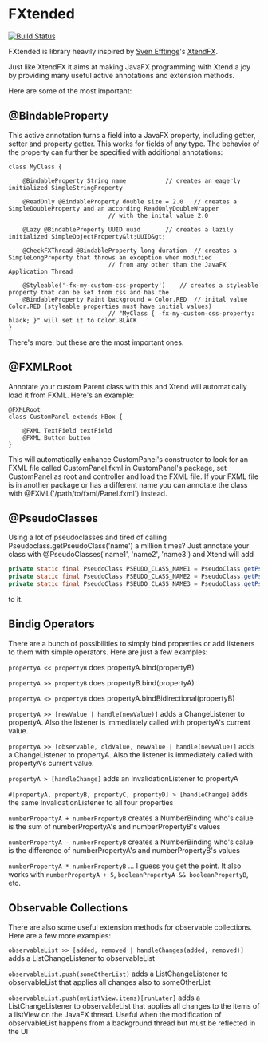 # FXtended

[![Build Status](https://travis-ci.org/bbmsoft/fxtended.svg?branch=develop)](https://travis-ci.org/bbmsoft/fxtended)

FXtended is library heavily inspired by [Sven Efftinge](https://github.com/svenefftinge)'s [XtendFX](https://github.com/svenefftinge/xtendfx).

Just like XtendFX it aims at making JavaFX programming with Xtend a joy by providing many useful active annotations and extension methods.

Here are some of the most important:

## @BindableProperty

This active annotation turns a field into a JavaFX property, including getter, setter and property getter. This works for fields of any type. The behavior of the property can further be specified with additional annotations:

```xtend
class MyClass {

	@BindableProperty String name			// creates an eagerly initialized SimpleStringProperty
	
	@ReadOnly @BindableProperty double size	= 2.0	// creates a SimpleDoubleProperty and an according ReadOnlyDoubleWrapper
							// with the inital value 2.0

	@Lazy @BindableProperty UUID uuid		// creates a lazily initialized SimpleObjectProperty&lt;UUID&gt;

	@CheckFXThread @BindableProperty long duration	// creates a SimpleLongProperty that throws an exception when modified
							// from any other than the JavaFX Application Thread

	@Styleable('-fx-my-custom-css-property')	// creates a styleable property that can be set from css and has the
	@BindableProperty Paint background = Color.RED	// inital value Color.RED (styleable properties must have initial values)
							// "MyClass { -fx-my-custom-css-property: black; }" will set it to Color.BLACK
}

```
There's more, but these are the most important ones.

## @FXMLRoot

Annotate your custom Parent class with this and Xtend will automatically load it from FXML. Here's an example:

```xtend
@FXMLRoot
class CustomPanel extends HBox {

	@FXML TextField textField
	@FXML Button button
}

```
This will automatically enhance CustomPanel's constructor to look for an FXML file called CustomPanel.fxml in CustomPanel's package, set CustomPanel as root and controller and load the FXML file. If your FXML file is in another package or has a different name you can annotate the class with @FXML('/path/to/fxml/Panel.fxml') instead.

## @PseudoClasses

Using a lot of pseudoclasses and tired of calling Pseudoclass.getPseudoClass('name') a million times? Just annotate your class with @PseudoClasses('name1', 'name2', 'name3') and Xtend will add 

```java
private static final PseudoClass PSEUDO_CLASS_NAME1 = PseudoClass.getPseudoClass('name1');
private static final PseudoClass PSEUDO_CLASS_NAME2 = PseudoClass.getPseudoClass('name2');
private static final PseudoClass PSEUDO_CLASS_NAME3 = PseudoClass.getPseudoClass('name3');

```
to it.

## Bindig Operators

There are a bunch of possibilities to simply bind properties or add listeners to them with simple operators. Here are just a few examples:

```propertyA << propertyB``` does propertyA.bind(propertyB)

```propertyA >> propertyB``` does propertyB.bind(propertyA)

```propertyA <> propertyB``` does propertyA.bindBidirectional(propertyB)


```propertyA >> [newValue | handle(newValue)]``` adds a ChangeListener to propertyA. Also the listener is immediately called with propertyA's current value.

```propertyA >> [observable, oldValue, newValue | handle(newValue)]``` adds a ChangeListener to propertyA. Also the listener is immediately called with propertyA's current value.


```propertyA > [handleChange]``` adds an InvalidationListener to propertyA


```#[propertyA, propertyB, propertyC, propertyD] > [handleChange]``` adds the same InvalidationListener to all four properties


```numberPropertyA + numberPropertyB``` creates a NumberBinding who's calue is the sum of numberPropertyA's and numberPropertyB's values

```numberPropertyA - numberPropertyB``` creates a NumberBinding who's calue is the difference of numberPropertyA's and numberPropertyB's values

```numberPropertyA * numberPropertyB``` ... I guess you get the point. It also works with ```numberPropertyA + 5```, ```booleanPropertyA && booleanPropertyB```, etc.

## Observable Collections

There are also some useful extension methods for observable collections. Here are a few more examples:

```observableList >> [added, removed | handleChanges(added, removed)]``` adds a ListChangeListener to observableList


```observableList.push(someOtherList)``` adds a ListChangeListener to observableList that applies all changes also to someOtherList


```observableList.push(myListView.items)[runLater]``` adds a ListChangeListener to observableList that applies all changes to the items of a listView on the JavaFX thread. Useful when the modification of observableList happens from a background thread but must be reflected in the UI


